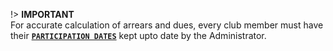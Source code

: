!> **IMPORTANT**\
For accurate calculation of arrears and dues, every club member must have their [**`PARTICIPATION DATES`**](10_admin_member-accounts?id=_1025-participation-dates) kept upto date by the Administrator.